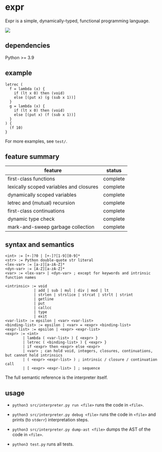 # expr

Expr is a simple, dynamically-typed, functional programming language.

![](https://github.com/sdingcn/expr/actions/workflows/auto-test.yml/badge.svg)

## dependencies

Python >= 3.9

## example

```
letrec (
  f = lambda (x) {
    if (lt x 0) then (void)
    else [(put x) (g (sub x 1))]
  }
  g = lambda (x) {
    if (lt x 0) then (void)
    else [(put x) (f (sub x 1))]
  }
) {
  (f 10)
}
```

For more examples, see `test/`.

## feature summary

| feature | status |
| --- | --- |
| first-class functions | complete |
| lexically scoped variables and closures | complete |
| dynamically scoped variables | complete |
| letrec and (mutual) recursion | complete |
| first-class continuations | complete |
| dynamic type check | complete |
| mark-and-sweep garbage collection | complete |

## syntax and semantics

```
<int> := [+-]?0 | [+-]?[1-9][0-9]*
<str> := Python double-quote str literal
<lex-var> := [a-z][a-zA-Z]*
<dyn-var> := [A-Z][a-zA-Z]*
<var> := <lex-var> | <dyn-var> ; except for keywords and intrinsic function names
```

```
<intrinsic> := void
             | add | sub | mul | div | mod | lt
             | strlen | strslice | strcat | strlt | strint
             | getline
             | put
             | callcc
             | type
             | exit
<var-list> := epsilon | <var> <var-list>
<binding-list> := epsilon | <var> = <expr> <binding-list>
<expr-list> := epsilon | <expr> <expr-list>
<expr> := <int>
        | lambda ( <var-list> ) { <expr> }
        | letrec ( <binding-list> ) { <expr> }
        | if <expr> then <expr> else <expr>
        | <var> ; can hold void, integers, closures, continuations, but cannot hold intrinsics
        | ( <expr> <expr-list> ) ; intrinsic / closure / continuation call
        | [ <expr> <expr-list> ] ; sequence
```

The full semantic reference is the interpreter itself.

## usage

+ `python3 src/interpreter.py run <file>` runs the code in `<file>`.

+ `python3 src/interpreter.py debug <file>` runs the code in `<file>` and prints (to `stderr`) interpretation steps.

+ `python3 src/interpreter.py dump-ast <file>` dumps the AST of the code in `<file>`.

+ `python3 test.py` runs all tests.
